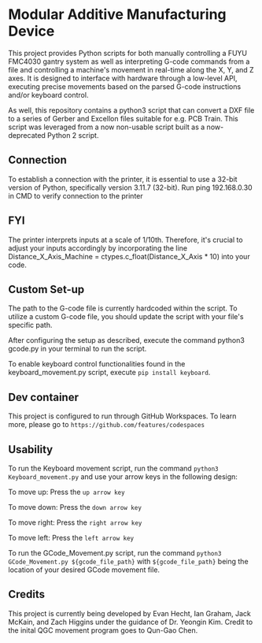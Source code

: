 # Modular Additive Manufacturing Device

This project provides Python scripts for both manually controlling a FUYU FMC4030 gantry system as well as interpreting G-code commands from a file and controlling a machine's movement in real-time along the X, Y, and Z axes. It is designed to interface with hardware through a low-level API, executing precise movements based on the parsed G-code instructions and/or keyboard control.

As well, this repository contains a python3 script that can convert a DXF file to a series of Gerber and Excellon files suitable for e.g. PCB Train. This script was leveraged from a now non-usable script built as a now-deprecated Python 2 script.

## Connection

To establish a connection with the printer, it is essential to use a 32-bit version of Python, specifically version 3.11.7 (32-bit).
Run ping 192.168.0.30 in CMD to verify connection to the printer 

## FYI

The printer interprets inputs at a scale of 1/10th. Therefore, it's crucial to adjust your inputs accordingly by incorporating the line Distance_X_Axis_Machine = ctypes.c_float(Distance_X_Axis * 10) into your code.

## Custom Set-up

The path to the G-code file is currently hardcoded within the script. To utilize a custom G-code file, you should update the script with your file's specific path.

After configuring the setup as described, execute the command python3 gcode.py in your terminal to run the script.

To enable keyboard control functionalities found in the keyboard_movement.py script, execute `pip install keyboard`.

## Dev container

This project is configured to run through GitHub Workspaces. To learn more, please go to `https://github.com/features/codespaces`

## Usability

To run the Keyboard movement script, run the command `python3 Keyboard_movement.py` and use your arrow keys in the following design:

To move up: Press the `up arrow key`

To move down: Press the `down arrow key`

To move right: Press the `right arrow key`

To move left: Press the `left arrow key`

To run the GCode_Movement.py script, run the command `python3 GCode_Movement.py ${gcode_file_path}` with `${gcode_file_path}` being the location of your desired GCode movement file.

## Credits

This project is currently being developed by Evan Hecht, Ian Graham, Jack McKain, and Zach Higgins under the guidance of Dr. Yeongin Kim.
Credit to the inital QGC movement program goes to Qun-Gao Chen.